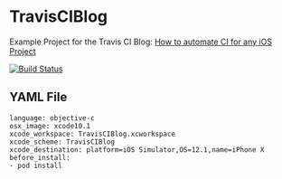 # TravisCIBlog
Example Project for the Travis CI Blog: [How to automate CI for any iOS Project](https://medium.com/@jonathan2457/how-to-automate-ci-for-any-ios-project-c98494d29a44)

[![Build Status](https://travis-ci.org/jgsamudio/TravisCIBlog.svg?branch=master)](https://travis-ci.org/jgsamudio/TravisCIBlog)

## YAML File

```
language: objective-c
osx_image: xcode10.1
xcode_workspace: TravisCIBlog.xcworkspace
xcode_scheme: TravisCIBlog
xcode_destination: platform=iOS Simulator,OS=12.1,name=iPhone X
before_install:
- pod install
```